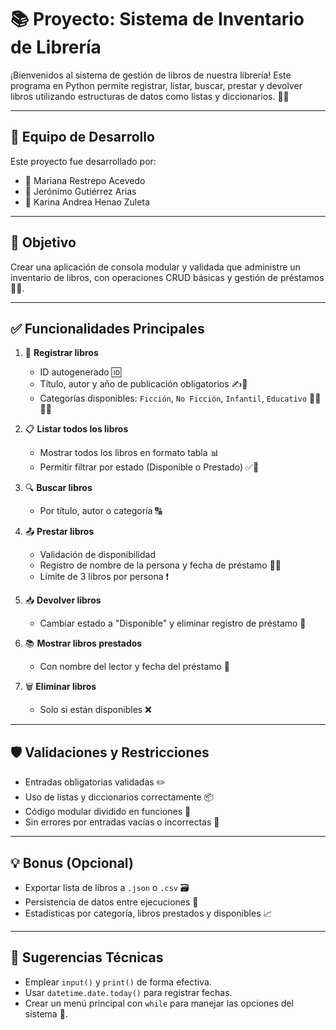 # 📚 Proyecto: Sistema de Inventario de Librería

¡Bienvenidos al sistema de gestión de libros de nuestra librería! Este programa en Python permite registrar, listar, buscar, prestar y devolver libros utilizando estructuras de datos como listas y diccionarios. 💪🐍

---

## 👥 Equipo de Desarrollo

Este proyecto fue desarrollado por:

- 👤 Mariana Restrepo Acevedo
- 👤 Jerónimo Gutiérrez Arias
- 👤 Karina Andrea Henao Zuleta

---

## 🎯 Objetivo

Crear una aplicación de consola modular y validada que administre un inventario de libros, con operaciones CRUD básicas y gestión de préstamos 📖🔁.

---

## ✅ Funcionalidades Principales

1. 📌 **Registrar libros**
   - ID autogenerado 🆔
   - Título, autor y año de publicación obligatorios ✍️📅
   - Categorías disponibles: `Ficción`, `No Ficción`, `Infantil`, `Educativo` 📗📘📙📕

2. 📋 **Listar todos los libros**
   - Mostrar todos los libros en formato tabla 📊
   - Permitir filtrar por estado (Disponible o Prestado) ✅🚫

3. 🔍 **Buscar libros**
   - Por título, autor o categoría 🔠

4. 📤 **Prestar libros**
   - Validación de disponibilidad
   - Registro de nombre de la persona y fecha de préstamo 🧑📆
   - Límite de 3 libros por persona ❗

5. 📥 **Devolver libros**
   - Cambiar estado a "Disponible" y eliminar registro de préstamo 🔁

6. 📚 **Mostrar libros prestados**
   - Con nombre del lector y fecha del préstamo 🧾

7. 🗑️ **Eliminar libros**
   - Solo si están disponibles ❌

---

## 🛡️ Validaciones y Restricciones

- Entradas obligatorias validadas ✏️
- Uso de listas y diccionarios correctamente 📦
- Código modular dividido en funciones 🧩
- Sin errores por entradas vacías o incorrectas 🧼

---

## 💡 Bonus (Opcional)

- Exportar lista de libros a `.json` o `.csv` 🗃️
- Persistencia de datos entre ejecuciones 💾
- Estadísticas por categoría, libros prestados y disponibles 📈

---
## 🧠 Sugerencias Técnicas

- Emplear `input()` y `print()` de forma efectiva.
- Usar `datetime.date.today()` para registrar fechas.
- Crear un menú principal con `while` para manejar las opciones del sistema 🔁.
